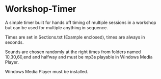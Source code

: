 # Workshop-Timer
A simple timer built for hands off timing of multiple sessions in a workshop but can be used for multiple anything in sequence.

Times are set in Sections.txt (Example enclosed), times are always in seconds.

Sounds are chosen randomly at the right times from folders named 10,30,60,end and halfway and must be mp3s playable in Windows Media Player.

Windows Media Player must be installed.
